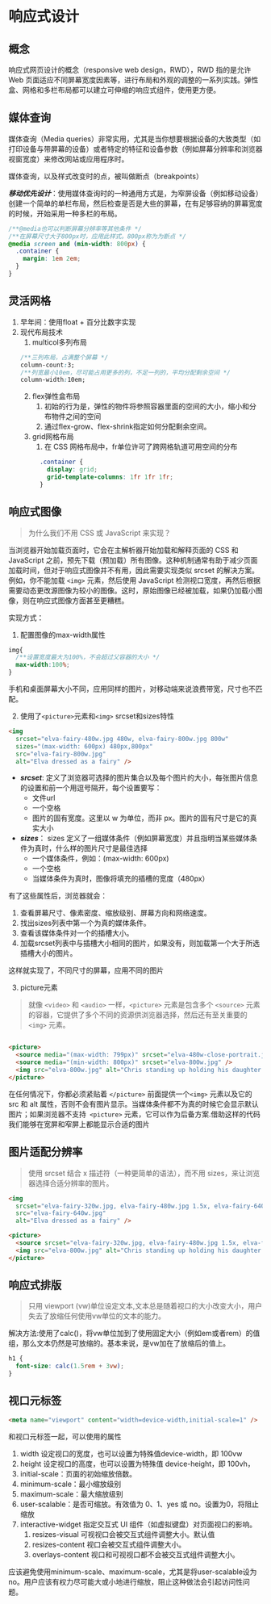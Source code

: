 # 响应式设计

## 概念
响应式网页设计的概念（responsive web design，RWD），RWD 指的是允许 Web 页面适应不同屏幕宽度因素等，进行布局和外观的调整的一系列实践。弹性盒、网格和多栏布局都可以建立可伸缩的响应式组件，使用更方便。

## 媒体查询

媒体查询（Media queries）非常实用，尤其是当你想要根据设备的大致类型（如打印设备与带屏幕的设备）或者特定的特征和设备参数（例如屏幕分辨率和浏览器视窗宽度）来修改网站或应用程序时。

媒体查询，以及样式改变时的点，被叫做断点（breakpoints）

***移动优先设计***：使用媒体查询时的一种通用方式是，为窄屏设备（例如移动设备）创建一个简单的单栏布局，然后检查是否是大些的屏幕，在有足够容纳的屏幕宽度的时候，开始采用一种多栏的布局。

```css
/**@media也可以判断屏幕分辨率等其他条件 */
/**在屏幕尺寸大于800px时，应用此样式。800px称为为断点 */
@media screen and (min-width: 800px) {
  .container {
    margin: 1em 2em;
  }
}
```

## 灵活网格

1. 早年间：使用float + 百分比数字实现
2. 现代布局技术
   1. multicol多列布局
   ```css
   /**三列布局，占满整个屏幕 */
   column-count:3;
   /**列宽最小10em，尽可能占用更多的列，不足一列的，平均分配剩余空间 */
   column-width:10em;
   ```
   2. flex弹性盒布局
      1. 初始的行为是，弹性的物件将参照容器里面的空间的大小，缩小和分布物件之间的空间
      2. 通过flex-grow、flex-shrink指定如何分配剩余空间。
   3. grid网格布局
      1. 在 CSS 网格布局中，fr单位许可了跨网格轨道可用空间的分布
      ```css
        .container {
          display: grid;
          grid-template-columns: 1fr 1fr 1fr;
        }
      ```
## 响应式图像

>为什么我们不用 CSS 或 JavaScript 来实现？

当浏览器开始加载页面时，它会在主解析器开始加载和解释页面的 CSS 和 JavaScript 之前，预先下载（预加载）所有图像。这种机制通常有助于减少页面加载时间，但对于响应式图像并不有用，因此需要实现类似 srcset 的解决方案。例如，你不能加载 `<img>` 元素，然后使用 JavaScript 检测视口宽度，再然后根据需要动态更改源图像为较小的图像。这时，原始图像已经被加载，如果仍加载小图像，则在响应式图像方面甚至更糟糕。

实现方式：

1. 配置图像的max-width属性

```css
img{
  /**设置宽度最大为100%，不会超过父容器的大小 */
  max-width:100%;
}
```
手机和桌面屏幕大小不同，应用同样的图片，对移动端来说浪费带宽，尺寸也不匹配。

2. 使用了`<picture>`元素和`<img>` srcset和sizes特性

```html
<img
  srcset="elva-fairy-480w.jpg 480w, elva-fairy-800w.jpg 800w"
  sizes="(max-width: 600px) 480px,800px"
  src="elva-fairy-800w.jpg"
  alt="Elva dressed as a fairy" />
```
- ***srcset***: 定义了浏览器可选择的图片集合以及每个图片的大小，每张图片信息的设置和前一个用逗号隔开，每个设置要写：
  - 文件url
  - 一个空格
  - 图片的固有宽度。这里以 w 为单位，而非 px。图片的固有尺寸是它的真实大小
- ***sizes***： sizes 定义了一组媒体条件（例如屏幕宽度）并且指明当某些媒体条件为真时，什么样的图片尺寸是最佳选择
  - 一个媒体条件，例如：(max-width: 600px)
  - 一个空格
  - 当媒体条件为真时，图像将填充的插槽的宽度（480px）


有了这些属性后，浏览器就会：
1. 查看屏幕尺寸、像素密度、缩放级别、屏幕方向和网络速度。
2. 找出sizes列表中第一个为真的媒体条件。
3. 查看该媒体条件对一个的插槽大小。
4. 加载srcset列表中与插槽大小相同的图片，如果没有，则加载第一个大于所选插槽大小的图片。

这样就实现了，不同尺寸的屏幕，应用不同的图片

3. picture元素

>就像 `<video>` 和 `<audio>` 一样，`<picture>` 元素是包含多个 `<source>` 元素的容器，它提供了多个不同的资源供浏览器选择，然后还有至关重要的 `<img>` 元素。

```html

<picture>
  <source media="(max-width: 799px)" srcset="elva-480w-close-portrait.jpg" />
  <source media="(min-width: 800px)" srcset="elva-800w.jpg" />
  <img src="elva-800w.jpg" alt="Chris standing up holding his daughter Elva" />
</picture>
```

在任何情况下，你都必须紧贴着 `</picture>` 前面提供一个`<img>` 元素以及它的 src 和 alt 属性，否则不会有图片显示。当媒体条件都不为真的时候它会显示默认图片；如果浏览器不支持` <picture>` 元素，它可以作为后备方案.借助这样的代码我们能够在宽屏和窄屏上都能显示合适的图片
## 图片适配分辨率

>使用 srcset 结合 x 描述符（一种更简单的语法），而不用 sizes，来让浏览器选择合适分辨率的图片。
```html
<img
  srcset="elva-fairy-320w.jpg, elva-fairy-480w.jpg 1.5x, elva-fairy-640w.jpg 2x"
  src="elva-fairy-640w.jpg"
  alt="Elva dressed as a fairy" />

<picture>
  <source srcset="elva-fairy-320w.jpg, elva-fairy-480w.jpg 1.5x, elva-fairy-640w.jpg 2x" />
  <img src="elva-800w.jpg" alt="Chris standing up holding his daughter Elva" />
</picture>
```
## 响应式排版

>只用 viewport (vw)单位设定文本,文本总是随着视口的大小改变大小，用户失去了放缩任何使用vw单位的文本的能力。

解决方法:使用了calc()，将vw单位加到了使用固定大小（例如em或者rem）的值组，那么文本仍然是可放缩的。基本来说，是vw加在了放缩后的值上。

```css
h1 {
  font-size: calc(1.5rem + 3vw);
}
```

## 视口元标签

```html
<meta name="viewport" content="width=device-width,initial-scale=1" />
```
和视口元标签一起，可以使用的属性
1. width  设定视口的宽度，也可以设置为特殊值device-width，即 100vw
2. height 设定视口的高度，也可以设置为特殊值 device-height，即 100vh，
3. initial-scale：页面的初始缩放倍数。
4. minimum-scale：最小缩放级别
5. maximum-scale：最大缩放级别
6. user-scalable：是否可缩放。有效值为 0、1、yes 或 no。设置为0，将阻止缩放
7. interactive-widget 指定交互式 UI 组件（如虚拟键盘）对页面视口的影响。
   1. resizes-visual 可视视口会被交互式组件调整大小。默认值
   2. resizes-content 视口会被交互式组件调整大小。
   3. overlays-content 视口和可视视口都不会被交互式组件调整大小。

应该避免使用minimum-scale、maximum-scale，尤其是将user-scalable设为no。用户应该有权力尽可能大或小地进行缩放，阻止这种做法会引起访问性问题。